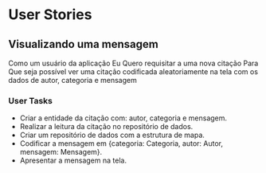 # User Stories #

## Visualizando uma mensagem ##

Como um usuário da aplicação
Eu Quero requisitar a uma nova citação
Para Que seja possível ver uma citação codificada aleatoriamente na tela com os dados de autor, categoria e mensagem

### User Tasks ###

  * Criar a entidade da citação com: autor, categoria e mensagem.
  * Realizar a leitura da citação no repositório de dados.
  * Criar um repositório de dados com a estrutura de mapa.
  * Codificar a mensagem em {categoria: Categoria, autor: Autor, mensagem: Mensagem}.
  * Apresentar a mensagem na tela.
